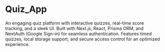 # Quiz_App
An engaging quiz platform with interactive quizzes, real-time score tracking, and a sleek UI. Built with Next.js, React, Prisma ORM, and NextAuth (Google Sign-in) for seamless authentication. Features timed quizzes, local storage support, and secure access control for an optimized experience.
